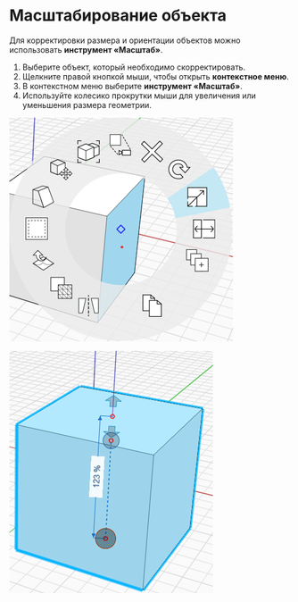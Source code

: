# Масштабирование объекта

Для корректировки размера и ориентации объектов можно использовать **инструмент «Масштаб»**.

1. Выберите объект, который необходимо скорректировать.
2. Щелкните правой кнопкой мыши, чтобы открыть **контекстное меню**.
3. В контекстном меню выберите **инструмент «Масштаб»**.
4. Используйте колесико прокрутки мыши для увеличения или уменьшения размера геометрии.

![](../.gitbook/assets/scale1.png)

![](../.gitbook/assets/scale2.png)

